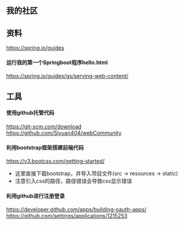 ## 我的社区

## 资料
https://spring.io/guides

#### 运行我的第一个Springboot程序hello.html
https://spring.io/guides/gs/serving-web-content/

## 工具

#### 使用github托管代码
https://git-scm.com/download  
https://github.com/Siyuan404/webCommunity

#### 利用bootstrap框架搭建前端代码
https://v3.bootcss.com/getting-started/  
* 这里直接下载bootstrap，并导入项目文件(src -> resources -> static)  
* 注意引入css的路径，路径错误会导致css显示错误

#### 利用github进行注册登录
https://developer.github.com/apps/building-oauth-apps/  
https://github.com/settings/applications/1215253